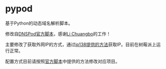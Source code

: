 pypod
=====

基于Python的动态域名解析脚本。

修改自[DNSPod官方脚本][0]，感谢[Li Chuangbo][1]的工作！

主要修改了获取外网IP的方式，通过[ip138提供的方法][2]获取IP。目前在树莓派上运行正常。

配置方式目前请按照[官方脚本][0]中提供的方法修改对应项目。

[0]: https://gist.github.com/chuangbo/833369
[1]: https://github.com/chuangbo
[2]: http://iframe.ip138.com/ic.asp
